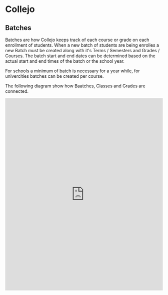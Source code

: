 # Collejo 
## Batches

Batches are how Collejo keeps track of each course or grade on each enrollment of students. When a new batch of students are being enrolles a new Batch must be created along with it's Terms / Semesters and Grades / Courses. The batch start and end dates can be determined based on the actual start and end times of the batch or the school year.

For schools a minimum of batch is necessary for a year while, for univercities batches can be created per course. 

The following diagram show how Baatches, Classes and Grades are connected.

<iframe frameborder="0" style="width:100%;height:613px;" src="https://www.draw.io/#G0B521N9aqZNP5eXJmRGV1WXpVRGc"></iframe>
